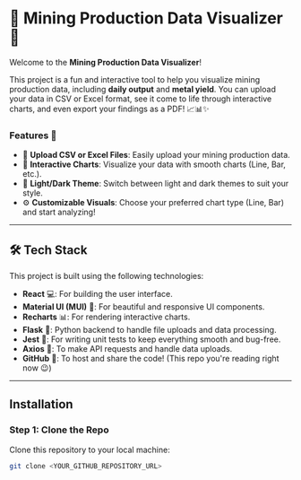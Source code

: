 # 🌟 Mining Production Data Visualizer 🌟

Welcome to the **Mining Production Data Visualizer**! 

This project is a fun and interactive tool to help you visualize mining production data, including **daily output** and **metal yield**. You can upload your data in CSV or Excel format, see it come to life through interactive charts, and even export your findings as a PDF! 📈📊✨

### Features 🌟
- 📝 **Upload CSV or Excel Files**: Easily upload your mining production data.
- 🎨 **Interactive Charts**: Visualize your data with smooth charts (Line, Bar, etc.).
- 🌙 **Light/Dark Theme**: Switch between light and dark themes to suit your style.
- ⚙️ **Customizable Visuals**: Choose your preferred chart type (Line, Bar) and start analyzing!

---

## 🛠️ Tech Stack

This project is built using the following technologies:

- **React** 💻: For building the user interface.
- **Material UI (MUI)** 🎨: For beautiful and responsive UI components.
- **Recharts** 📊: For rendering interactive charts.
- **Flask** 🍔: Python backend to handle file uploads and data processing.
- **Jest** 🧪: For writing unit tests to keep everything smooth and bug-free.
- **Axios** 🔗: To make API requests and handle data uploads.
- **GitHub** 🐙: To host and share the code! (This repo you're reading right now 😉)

---

## Installation

### Step 1: Clone the Repo

Clone this repository to your local machine:

```bash
git clone <YOUR_GITHUB_REPOSITORY_URL>
